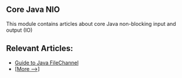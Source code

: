 ## Core Java NIO

This module contains articles about core Java non-blocking input and output (IO)

## Relevant Articles:

- [Guide to Java FileChannel](https://www.baeldung.com/java-filechannel)
- [[More -->]](/core-java-modules/core-java-nio-2)
